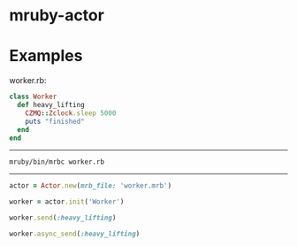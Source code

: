 # mruby-actor

Examples
========

worker.rb:
```ruby
class Worker
  def heavy_lifting
    CZMQ::Zclock.sleep 5000
    puts "finished"
  end
end
```
---------
```shell
mruby/bin/mrbc worker.rb
```
--------
```ruby
actor = Actor.new(mrb_file: 'worker.mrb')

worker = actor.init('Worker')

worker.send(:heavy_lifting)

worker.async_send(:heavy_lifting)
```
